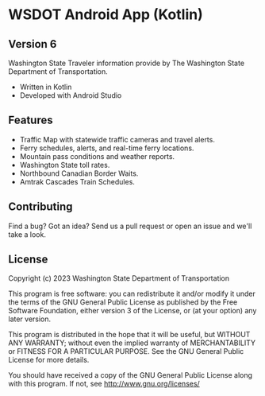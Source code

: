 # WSDOT Android App (Kotlin) #

Version 6
-------------

Washington State Traveler information provide by The Washington State Department of Transportation.

* Written in Kotlin
* Developed with Android Studio

Features
--------
* Traffic Map with statewide traffic cameras and travel alerts.
* Ferry schedules, alerts, and real-time ferry locations.
* Mountain pass conditions and weather reports.
* Washington State toll rates.
* Northbound Canadian Border Waits.
* Amtrak Cascades Train Schedules.

Contributing
------------

Find a bug? Got an idea? Send us a pull request or open an issue and we'll take a look.

License
-------

Copyright (c) 2023 Washington State Department of Transportation

This program is free software: you can redistribute it and/or modify
it under the terms of the GNU General Public License as published by
the Free Software Foundation, either version 3 of the License, or
(at your option) any later version.

This program is distributed in the hope that it will be useful,
but WITHOUT ANY WARRANTY; without even the implied warranty of
MERCHANTABILITY or FITNESS FOR A PARTICULAR PURPOSE.  See the
GNU General Public License for more details.

You should have received a copy of the GNU General Public License
along with this program.  If not, see <http://www.gnu.org/licenses/>
